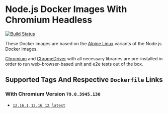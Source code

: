 # Node.js Docker Images With Chromium Headless

[![Build Status](https://travis-ci.org/skriptfabrik/docker-hub-node-with-chromium.svg?branch=12.16)](https://travis-ci.org/skriptfabrik/docker-hub-node-with-chromium)

These Docker images are based on the [Alpine Linux](http://alpinelinux.org/) variants of the Node.js Docker images.

[Chromium](https://chromium.org/) and [ChromeDriver](https://chromedriver.chromium.org/) with all necessary libraries are pre-installed 
in order to run web-browser-based unit and e2e tests out of the box.

## Supported Tags And Respective `Dockerfile` Links

### With Chromium Version `79.0.3945.130`
* [`12.16.1`, `12.16`, `12`, `latest`](https://github.com/skriptfabrik/docker-hub-node-with-chromium/blob/12.16.1/12.16/Dockerfile)
